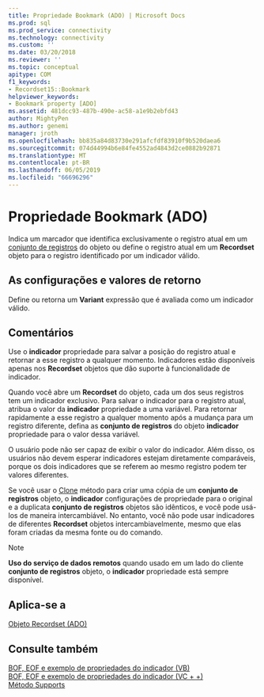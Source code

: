 ```yaml
---
title: Propriedade Bookmark (ADO) | Microsoft Docs
ms.prod: sql
ms.prod_service: connectivity
ms.technology: connectivity
ms.custom: ''
ms.date: 03/20/2018
ms.reviewer: ''
ms.topic: conceptual
apitype: COM
f1_keywords:
- Recordset15::Bookmark
helpviewer_keywords:
- Bookmark property [ADO]
ms.assetid: 481dcc93-487b-490e-ac58-a1e9b2ebfd43
author: MightyPen
ms.author: genemi
manager: jroth
ms.openlocfilehash: bb835a84d83730e291afcfdf83910f9b520daea6
ms.sourcegitcommit: 074d44994b6e84fe4552ad4843d2ce0882b92871
ms.translationtype: MT
ms.contentlocale: pt-BR
ms.lasthandoff: 06/05/2019
ms.locfileid: "66696296"
---
```

# <a name="bookmark-property-ado"></a>Propriedade Bookmark (ADO)
Indica um marcador que identifica exclusivamente o registro atual em um [conjunto de registros](../../../ado/reference/ado-api/recordset-object-ado.md) do objeto ou define o registro atual em um **Recordset** objeto para o registro identificado por um indicador válido.  
  
## <a name="settings-and-return-values"></a>As configurações e valores de retorno  
 Define ou retorna um **Variant** expressão que é avaliada como um indicador válido.  
  
## <a name="remarks"></a>Comentários  
 Use o **indicador** propriedade para salvar a posição do registro atual e retornar a esse registro a qualquer momento. Indicadores estão disponíveis apenas nos **Recordset** objetos que dão suporte à funcionalidade de indicador.  
  
 Quando você abre um **Recordset** do objeto, cada um dos seus registros tem um indicador exclusivo. Para salvar o indicador para o registro atual, atribua o valor da **indicador** propriedade a uma variável. Para retornar rapidamente a esse registro a qualquer momento após a mudança para um registro diferente, defina as **conjunto de registros** do objeto **indicador** propriedade para o valor dessa variável.  
  
 O usuário pode não ser capaz de exibir o valor do indicador. Além disso, os usuários não devem esperar indicadores estejam diretamente comparáveis, porque os dois indicadores que se referem ao mesmo registro podem ter valores diferentes.  
  
 Se você usar o [Clone](../../../ado/reference/ado-api/clone-method-ado.md) método para criar uma cópia de um **conjunto de registros** objeto, o **indicador** configurações de propriedade para o original e a duplicata **conjunto de registros**  objetos são idênticos, e você pode usá-los de maneira intercambiável. No entanto, você não pode usar indicadores de diferentes **Recordset** objetos intercambiavelmente, mesmo que elas foram criadas da mesma fonte ou do comando.  
  
> [!NOTE]
>  **Uso do serviço de dados remotos** quando usado em um lado do cliente **conjunto de registros** objeto, o **indicador** propriedade está sempre disponível.  
  
## <a name="applies-to"></a>Aplica-se a  
 [Objeto Recordset (ADO)](../../../ado/reference/ado-api/recordset-object-ado.md)  
  
## <a name="see-also"></a>Consulte também  
 [BOF, EOF e exemplo de propriedades do indicador (VB)](../../../ado/reference/ado-api/bof-eof-and-bookmark-properties-example-vb.md)   
 [BOF, EOF e exemplo de propriedades do indicador (VC + +)](../../../ado/reference/ado-api/bof-eof-and-bookmark-properties-example-vc.md)   
 [Método Supports](../../../ado/reference/ado-api/supports-method.md)
